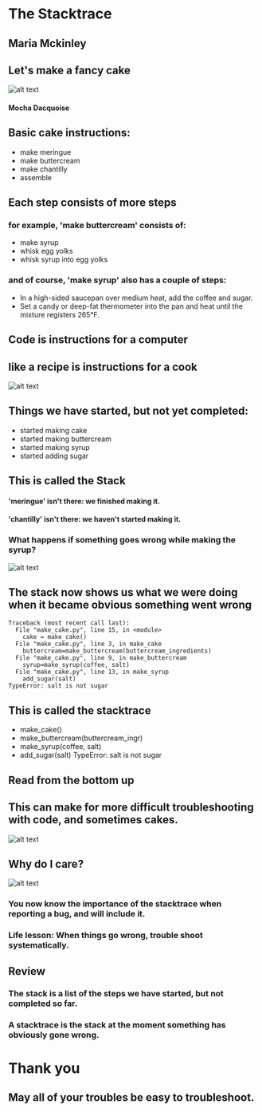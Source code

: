 # The Stacktrace

## Maria Mckinley



## Let's make a fancy cake
![alt text](assets/mocha-dacquoise.jpg "Mocha Dacquoise Cake")
#### Mocha Dacquoise




## Basic cake instructions:
* make meringue
* make buttercream
* make chantilly
* assemble




## Each step consists of more steps

### for example, 'make buttercream' consists of: <!-- .element: class="fragment" data-fragment-index="1" -->
* make syrup <!-- .element: class="fragment" data-fragment-index="2" -->
* whisk egg yolks <!-- .element: class="fragment" data-fragment-index="2" -->
* whisk syrup into egg yolks <!-- .element: class="fragment" data-fragment-index="2" -->




### and of course, 'make syrup' also has a couple of steps:
* In a high-sided saucepan over medium heat, add the coffee and sugar.
* Set a candy or deep-fat thermometer into the pan and heat until the mixture registers 265&deg;F.




## Code is instructions for a computer
## like a recipe is instructions for a cook




![alt text](assets/how-to-make-golden-syrup.jpg "https://nishamadhulika.com/en/788-homemade-golden-syrup.html")




## Things we have started, but not yet completed:

* started making cake
* started making buttercream
* started making syrup
* started adding sugar

## This is called the Stack<!-- .element: class="fragment" data-fragment-index="1" -->

#### 'meringue' isn't there: we finished making it.<!-- .element: class="fragment" data-fragment-index="2" -->
#### 'chantilly' isn't there: we haven't started making it.<!-- .element: class="fragment" data-fragment-index="3" -->




### What happens if something goes wrong while making the syrup?

![alt text](assets/salt_sugar.jpg "Salt or Sugar")




## The stack now shows us what we were doing when it became obvious something went wrong

```
Traceback (most recent call last):
  File "make_cake.py", line 15, in <module>
    cake = make_cake()
  File "make_cake.py", line 3, in make_cake
    buttercream=make_buttercream(buttercream_ingredients)
  File "make_cake.py", line 9, in make_buttercream
    syrup=make_syrup(coffee, salt)
  File "make_cake.py", line 13, in make_syrup
    add_sugar(salt)
TypeError: salt is not sugar
```

## This is called the stacktrace <!-- .element: class="fragment" data-fragment-index="1" -->




* make_cake()
* make_buttercream(buttercream_ingr)
* make_syrup(coffee, salt)
* add_sugar(salt)
TypeError: salt is not sugar

## Read from the bottom up




## This can make for more difficult troubleshooting with code, and sometimes cakes.




![alt text](assets/cakewreck.jpg "Awesome Cake")




## Why do I care?




![alt text](assets/stacktrace.png "Stack Trace from website")




### You now know the importance of the stacktrace when reporting a bug, and will include it.

### Life lesson: When things go wrong, trouble shoot systematically.<!-- .element: class="fragment" data-fragment-index="1" -->




## Review

### The stack is a list of the steps we have started, but not completed so far.<!-- .element: class="fragment" data-fragment-index="0" -->

### A stacktrace is the stack at the moment something has obviously gone wrong.<!-- .element: class="fragment" data-fragment-index="1" -->




# Thank you

## May all of your troubles be easy to troubleshoot.
